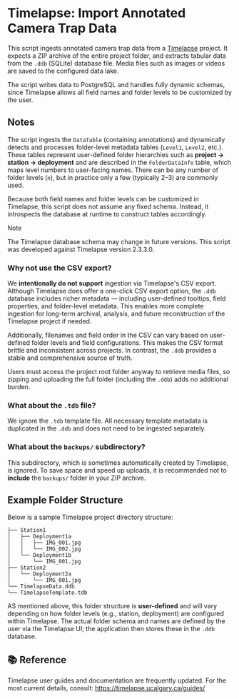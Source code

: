 # Timelapse: Import Annotated Camera Trap Data

This script ingests annotated camera trap data from a [Timelapse](https://timelapse.ucalgary.ca/) project. It expects a ZIP archive of the entire project folder, and extracts tabular data from the `.ddb` (SQLite) database file. Media files such as images or videos are saved to the configured data lake.

The script writes data to PostgreSQL and handles fully dynamic schemas, since Timelapse allows all field names and folder levels to be customized by the user.

## Notes

The script ingests the `DataTable` (containing annotations) and dynamically detects and processes folder-level metadata tables (`Level1`, `Level2`, etc.). These tables represent user-defined folder hierarchies such as **project → station → deployment** and are described in the `FolderDataInfo` table, which maps level numbers to user-facing names. There can be any number of folder levels (`n`), but in practice only a few (typically 2–3) are commonly used.

Because both field names and folder levels can be customized in Timelapse, this script does not assume any fixed schema. Instead, it introspects the database at runtime to construct tables accordingly.

> [!NOTE]
> The Timelapse database schema may change in future versions. This script was developed against Timelapse version 2.3.3.0.

### Why not use the CSV export?

We **intentionally do not support** ingestion via Timelapse's CSV export. Although Timelapse does offer a one-click CSV export option, the `.ddb` database includes richer metadata — including user-defined tooltips, field properties, and folder-level metadata. This enables more complete ingestion for long-term archival, analysis, and future reconstruction of the Timelapse project if needed.

Additionally, filenames and field order in the CSV can vary based on user-defined folder levels and field configurations. This makes the CSV format brittle and inconsistent across projects. In contrast, the `.ddb` provides a stable and comprehensive source of truth.

Users must access the project root folder anyway to retrieve media files, so zipping and uploading the full folder (including the `.ddb`) adds no additional burden.

### What about the `.tdb` file?

We ignore the `.tdb` template file. All necessary template metadata is duplicated in the `.ddb` and does not need to be ingested separately.

### What about the `backups/` subdirectory?

This subdirectory, which is sometimes automatically created by Timelapse, is ignored. To save space and speed up uploads, it is recommended not to **include** the `backups/` folder in your ZIP archive.

## Example Folder Structure

Below is a sample Timelapse project directory structure:

```
├── Station1
│   ├── Deployment1a
│   │   ├── IMG_001.jpg
│   │   └── IMG_002.jpg
│   └── Deployment1b
│       └── IMG_001.jpg
├── Station2
│   └── Deployment2a
│       └── IMG_001.jpg
└── TimelapseData.ddb
└── TimelapseTemplate.tdb
```

AS mentioned above, this folder structure is **user-defined** and will vary depending on how folder levels (e.g., station, deployment) are configured within Timelapse. The actual folder schema and names are defined by the user via the Timelapse UI; the application then stores these in the `.ddb` database.


## 📚 Reference
Timelapse user guides and documentation are frequently updated. For the most current details, consult: https://timelapse.ucalgary.ca/guides/




